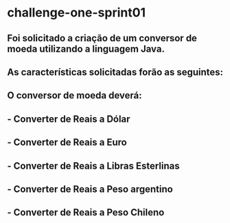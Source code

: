 # challenge-one-sprint01
## Foi solicitado a criação de um conversor de moeda utilizando a linguagem Java. 
## As características solicitadas forão as seguintes:
## O conversor de moeda deverá:
## - Converter de Reais a Dólar
## - Converter de Reais a Euro
## - Converter de Reais a Libras Esterlinas
## - Converter de Reais a Peso argentino
## - Converter de Reais a Peso Chileno
